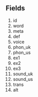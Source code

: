 ## Fields

1. id
1. word
1. meta
1. def
1. voice
1. phon_uk
1. phon_us
1. ex1
1. ex2
1. ex3
1. sound_uk
1. sound_us
1. trans
1. alt